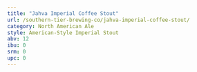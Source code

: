 ```yaml
---
title: "Jahva Imperial Coffee Stout"
url: /southern-tier-brewing-co/jahva-imperial-coffee-stout/
category: North American Ale
style: American-Style Imperial Stout
abv: 12
ibu: 0
srm: 0
upc: 0
---
```



